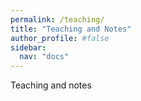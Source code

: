 ```yaml
---
permalink: /teaching/
title: "Teaching and Notes"
author_profile: #false
sidebar:
  nav: "docs"
---
```


Teaching and notes
